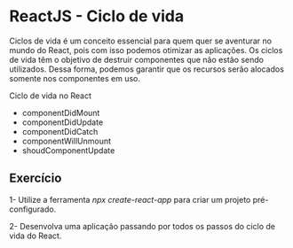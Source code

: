 # ReactJS - Ciclo de vida 

Ciclos de vida é um conceito essencial para quem quer se aventurar no mundo do React, pois com isso podemos otimizar as aplicações. Os ciclos de vida têm o objetivo de destruir componentes que não estão sendo utilizados. Dessa forma, podemos garantir que os recursos serão alocados somente nos componentes em uso.

Ciclo de vida no React
- componentDidMount
- componentDidUpdate
- componentDidCatch
- componentWillUnmount
- shoudComponentUpdate

## Exercício

1- Utilize a ferramenta _npx create-react-app_ para criar um projeto pré-configurado.

2- Desenvolva uma aplicação passando por todos os passos do ciclo de vida do React.